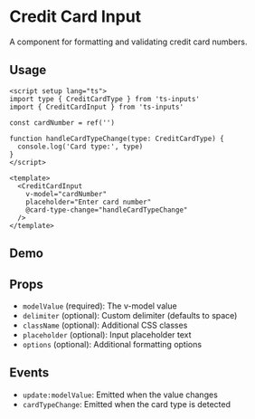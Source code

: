 # Credit Card Input

A component for formatting and validating credit card numbers.

## Usage

```vue
<script setup lang="ts">
import type { CreditCardType } from 'ts-inputs'
import { CreditCardInput } from 'ts-inputs'

const cardNumber = ref('')

function handleCardTypeChange(type: CreditCardType) {
  console.log('Card type:', type)
}
</script>

<template>
  <CreditCardInput
    v-model="cardNumber"
    placeholder="Enter card number"
    @card-type-change="handleCardTypeChange"
  />
</template>
```

## Demo

<CreditCardDemo />

## Props

- `modelValue` (required): The v-model value
- `delimiter` (optional): Custom delimiter (defaults to space)
- `className` (optional): Additional CSS classes
- `placeholder` (optional): Input placeholder text
- `options` (optional): Additional formatting options

## Events

- `update:modelValue`: Emitted when the value changes
- `cardTypeChange`: Emitted when the card type is detected
